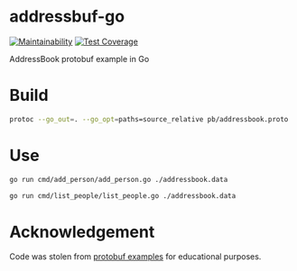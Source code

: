 # addressbuf-go

[![Maintainability](https://api.codeclimate.com/v1/badges/b7ba26804d274c4da357/maintainability)](https://codeclimate.com/github/brokeyourbike/addressbuf-go/maintainability)
[![Test Coverage](https://api.codeclimate.com/v1/badges/b7ba26804d274c4da357/test_coverage)](https://codeclimate.com/github/brokeyourbike/addressbuf-go/test_coverage)

AddressBook protobuf example in Go

# Build

```bash
protoc --go_out=. --go_opt=paths=source_relative pb/addressbook.proto
```

# Use

```bash
go run cmd/add_person/add_person.go ./addressbook.data
```

```bash
go run cmd/list_people/list_people.go ./addressbook.data
```

# Acknowledgement

Code was stolen from [protobuf examples](https://github.com/protocolbuffers/protobuf/tree/master/examples) for educational purposes.